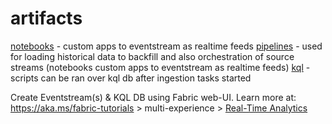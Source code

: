 # artifacts

[notebooks](/notebooks) - custom apps to eventstream as realtime feeds
[pipelines](/pipelines) - used for loading historical data to backfill and also orchestration of source streams (notebooks custom apps to eventstream as realtime feeds)
[kql](kql) - scripts can be ran over kql db after ingestion tasks started

Create Eventstream(s) & KQL DB using Fabric web-UI. Learn more at: https://aka.ms/fabric-tutorials > multi-experience > [Real-Time Analytics](https://learn.microsoft.com/fabric/real-time-analytics/tutorial-introduction)
